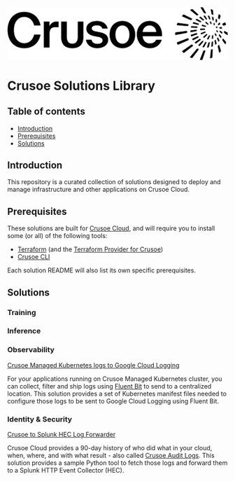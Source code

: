 [![Crusoe](./assets/CrusoeLogo_black.png)](https://www.crusoe.ai/)

# Crusoe Solutions Library

## Table of contents
* [Introduction](#introduction)
* [Prerequisites](#prerequisites)
* [Solutions](#solutions)

## Introduction

This repository is a curated collection of solutions designed to deploy and manage infrastructure and other applications on Crusoe Cloud. 

## Prerequisites

These solutions are built for [Crusoe Cloud](https://crusoe.ai/), and will require you to install some (or all) of the following tools:

- [Terraform](https://www.terraform.io/) (and the [Terraform Provider for Crusoe](https://registry.terraform.io/providers/crusoecloud/crusoe/latest))
- [Crusoe CLI](https://docs.crusoecloud.com/quickstart/installing-the-cli/index.html)

Each solution README will also list its own specific prerequisites.

## Solutions

### Training

### Inference

### Observability

[Crusoe Managed Kubernetes logs to Google Cloud Logging](./crusoe-managed-kubernetes-logs-to-gcp/)

For your applications running on Crusoe Managed Kubernetes cluster, you can collect, filter and ship logs using [Fluent Bit](https://fluentbit.io/) to send to a centralized location. This solution provides a set of Kubernetes manifest files needed to configure those logs to be sent to Google Cloud Logging using Fluent Bit.

### Identity & Security

[Crusoe to Splunk HEC Log Forwarder](./crusoe-splunk-hec/README.md)

Crusoe Cloud provides a 90-day history of who did what in your cloud, when, where, and with what result - also called [Crusoe Audit Logs](https://docs.crusoecloud.com/identity-and-security/audit-logs/index.html). This solution provides a sample Python tool to fetch those logs and forward them to a Splunk HTTP Event Collector (HEC). 